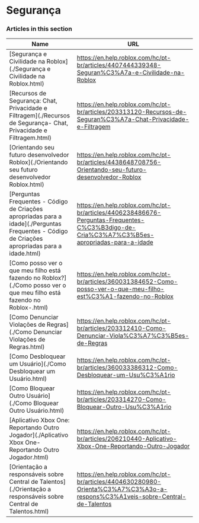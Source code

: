 # Segurança  
### Articles in this section
Name|URL
-|-
[Segurança e Civilidade na Roblox](./Segurança e Civilidade na Roblox.html) |https://en.help.roblox.com/hc/pt-br/articles/4407444339348-Seguran%C3%A7a-e-Civilidade-na-Roblox
[Recursos de Segurança: Chat, Privacidade e Filtragem](./Recursos de Segurança- Chat, Privacidade e Filtragem.html) |https://en.help.roblox.com/hc/pt-br/articles/203313120-Recursos-de-Seguran%C3%A7a-Chat-Privacidade-e-Filtragem
[Orientando seu futuro desenvolvedor Roblox](./Orientando seu futuro desenvolvedor Roblox.html) |https://en.help.roblox.com/hc/pt-br/articles/4438648708756-Orientando-seu-futuro-desenvolvedor-Roblox
[Perguntas Frequentes - Código de Criações apropriadas para a idade](./Perguntas Frequentes - Código de Criações apropriadas para a idade.html) |https://en.help.roblox.com/hc/pt-br/articles/4406238486676-Perguntas-Frequentes-C%C3%B3digo-de-Cria%C3%A7%C3%B5es-apropriadas-para-a-idade
[Como posso ver o que meu filho está fazendo no Roblox?](./Como posso ver o que meu filho está fazendo no Roblox-.html) |https://en.help.roblox.com/hc/pt-br/articles/360031384652-Como-posso-ver-o-que-meu-filho-est%C3%A1-fazendo-no-Roblox
[Como Denunciar Violações de Regras](./Como Denunciar Violações de Regras.html) |https://en.help.roblox.com/hc/pt-br/articles/203312410-Como-Denunciar-Viola%C3%A7%C3%B5es-de-Regras
[Como Desbloquear um Usuário](./Como Desbloquear um Usuário.html) |https://en.help.roblox.com/hc/pt-br/articles/360033386312-Como-Desbloquear-um-Usu%C3%A1rio
[Como Bloquear Outro Usuário](./Como Bloquear Outro Usuário.html) |https://en.help.roblox.com/hc/pt-br/articles/203314270-Como-Bloquear-Outro-Usu%C3%A1rio
[Aplicativo Xbox One: Reportando Outro Jogador](./Aplicativo Xbox One- Reportando Outro Jogador.html) |https://en.help.roblox.com/hc/pt-br/articles/206210440-Aplicativo-Xbox-One-Reportando-Outro-Jogador
[Orientação a responsáveis sobre Central de Talentos](./Orientação a responsáveis sobre Central de Talentos.html) |https://en.help.roblox.com/hc/pt-br/articles/4404630280980-Orienta%C3%A7%C3%A3o-a-respons%C3%A1veis-sobre-Central-de-Talentos